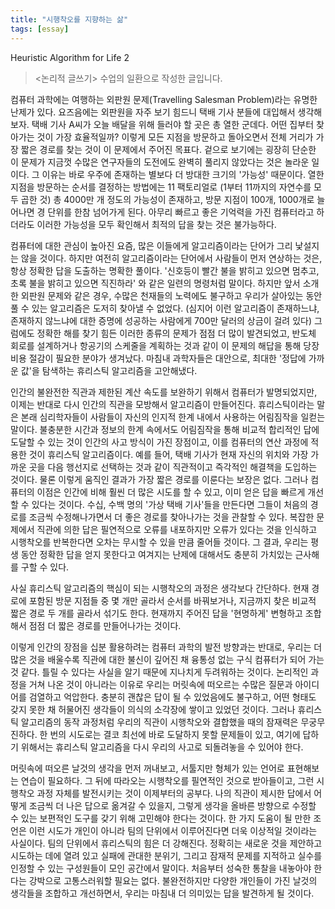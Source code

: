 ```yaml
---
title: "시행착오를 지향하는 삶"
tags: [essay]
---
```


Heuristic Algorithm for Life 2

<!--more-->

> \<논리적 글쓰기\> 수업의 일환으로 작성한 글입니다.

컴퓨터 과학에는 여행하는 외판원 문제(Travelling Salesman Problem)라는 유명한 난제가 있다. 요즈음에는 외판원을 자주 보기 힘드니 택배 기사 분들에 대입해서 생각해보자. 택배 기사 A씨가 오늘 배달을 위해 들러야 할 곳은 총 열한 군데다. 어떤 집부터 찾아가는 것이 가장 효율적일까? 이렇게 모든 지점을 방문하고 돌아오면서 전체 거리가 가장 짧은 경로를 찾는 것이 이 문제에서 주어진 목표다. 겉으로 보기에는 굉장히 단순한 이 문제가 지금껏 수많은 연구자들의 도전에도 완벽히 풀리지 않았다는 것은 놀라운 일이다. 그 이유는 바로 우주에 존재하는 별보다 더 방대한 크기의 '가능성' 때문이다. 열한 지점을 방문하는 순서를 결정하는 방법에는 11 팩토리얼로 (1부터 11까지의 자연수를 모두 곱한 것) 총 4000만 개 정도의 가능성이 존재하고, 방문 지점이 100개, 1000개로 늘어나면 경 단위를 한참 넘어가게 된다. 아무리 빠르고 좋은 기억력을 가진 컴퓨터라고 하더라도 이러한 가능성을 모두 확인해서 최적의 답을 찾는 것은 불가능하다.

컴퓨터에 대한 관심이 높아진 요즘, 많은 이들에게 알고리즘이라는 단어가 그리 낯설지는 않을 것이다. 하지만 여전히 알고리즘이라는 단어에서 사람들이 먼저 연상하는 것은, 항상 정확한 답을 도출하는 명확한 풀이다. '신호등이 빨간 불을 밝히고 있으면 멈추고, 초록 불을 밝히고 있으면 직진하라' 와 같은 일련의 명령처럼 말이다. 하지만 앞서 소개한 외판원 문제와 같은 경우, 수많은 천재들의 노력에도 불구하고 우리가 살아있는 동안 풀 수 있는 알고리즘은 도저히 찾아낼 수 없었다. (심지어 이런 알고리즘이 존재하느냐, 존재하지 않느냐에 대한 증명에 성공하는 사람에게 700만 달러의 상금이 걸려 있다) 그럼에도 정확한 해를 찾기 힘든 이러한 종류의 문제가 점점 더 많이 발견되었고, 반도체 회로를 설계하거나 항공기의 스케줄을 계획하는 것과 같이 이 문제의 해답을 통해 당장 비용 절감이 필요한 분야가 생겨났다. 마침내 과학자들은 대안으로, 최대한 '정답에 가까운 값'을 탐색하는 휴리스틱 알고리즘을 고안해냈다.

인간의 불완전한 직관과 제한된 계산 속도를 보완하기 위해서 컴퓨터가 발명되었지만, 이제는 반대로 다시 인간의 직관을 모방해서 알고리즘이 만들어진다. 휴리스틱이라는 말은 본래 심리학자들이 사람들이 자신의 인지적 한계 내에서 사용하는 어림짐작을 일컫는 말이다. 불충분한 시간과 정보의 한계 속에서도 어림짐작을 통해 비교적 합리적인 답에 도달할 수 있는 것이 인간의 사고 방식이 가진 장점이고, 이를 컴퓨터의 연산 과정에 적용한 것이 휴리스틱 알고리즘이다. 예를 들어, 택배 기사가 현재 자신의 위치와 가장 가까운 곳을 다음 행선지로 선택하는 것과 같이 직관적이고 즉각적인 해결책을 도입하는 것이다. 물론 이렇게 움직인 결과가 가장 짧은 경로를 이룬다는 보장은 없다. 그러나 컴퓨터의 이점은 인간에 비해 훨씬 더 많은 시도를 할 수 있고, 이미 얻은 답을 빠르게 개선할 수 있다는 것이다. 수십, 수백 명의 '가상 택배 기사'들을 만든다면 그들이 처음의 경로를 조금씩 수정해나가면서 더 좋은 경로를 찾아나가는 것을 관찰할 수 있다. 복잡한 문제에서 직관에 의한 답은 필연적으로 오류를 내포하지만 오류가 있다는 것을 인식하고 시행착오를 반복한다면 오차는 무시할 수 있을 만큼 줄어들 것이다. 그 결과, 우리는 평생 동안 정확한 답을 얻지 못한다고 여겨지는 난제에 대해서도 충분히 가치있는 근사해를 구할 수 있다.

사실 휴리스틱 알고리즘의 핵심이 되는 시행착오의 과정은 생각보다 간단하다. 현재 경로에 포함된 방문 지점들 중 몇 개만 골라서 순서를 바꿔보거나, 지금까지 찾은 비교적 짧은 경로 두 개를 골라서 섞기도 한다. 현재까지 주어진 답을 '현명하게' 변형하고 조합해서 점점 더 짧은 경로를 만들어나가는 것이다.

이렇게 인간의 장점을 십분 활용하려는 컴퓨터 과학의 발전 방향과는 반대로, 우리는 더 많은 것을 배울수록 직관에 대한 불신이 깊어진 채 융통성 없는 구식 컴퓨터가 되어 가는 것 같다. 틀릴 수 있다는 사실을 알기 때문에 지나치게 두려워하는 것이다. 논리적인 과정을 거쳐 나온 것이 아니라는 이유로 우리는 머릿속에 떠오르는 수많은 질문과 아이디어를 검열하고 억압한다. 충분히 괜찮은 답이 될 수 있었음에도 불구하고, 어떤 형태도 갖지 못한 채 허물어진 생각들이 의식의 소각장에 쌓이고 있었던 것이다. 그러나 휴리스틱 알고리즘의 동작 과정처럼 우리의 직관이 시행착오와 결합했을 때의 잠재력은 무궁무진하다. 한 번의 시도로는 결코 최선에 바로 도달하지 못할 문제들이 있고, 여기에 답하기 위해서는 휴리스틱 알고리즘을 다시 우리의 사고로 되돌려놓을 수 있어야 한다.

머릿속에 떠오른 날것의 생각을 먼저 꺼내보고, 서툴지만 형체가 있는 언어로 표현해보는 연습이 필요하다. 그 뒤에 따라오는 시행착오를 필연적인 것으로 받아들이고, 그런 시행착오 과정 자체를 발전시키는 것이 이제부터의 공부다. 나의 직관이 제시한 답에서 어떻게 조금씩 더 나은 답으로 옮겨갈 수 있을지, 그렇게 생각을 올바른 방향으로 수정할 수 있는 보편적인 도구를 갖기 위해 고민해야 한다는 것이다. 한 가지 도움이 될 만한 조언은 이런 시도가 개인이 아니라 팀의 단위에서 이루어진다면 더욱 이상적일 것이라는 사실이다. 팀의 단위에서 휴리스틱의 힘은 더 강해진다. 정확히는 새로운 것을 제안하고 시도하는 데에 열려 있고 실패에 관대한 분위기, 그리고 잠재적 문제를 지적하고 실수를 인정할 수 있는 구성원들이 모인 공간에서 말이다. 처음부터 성숙한 통찰을 내놓아야 한다는 강박으로 고통스러워할 필요는 없다. 불완전하지만 다양한 개인들이 가진 날것의 생각들을 조합하고 개선하면서, 우리는 마침내 더 의미있는 답을 발견하게 될 것이다.
